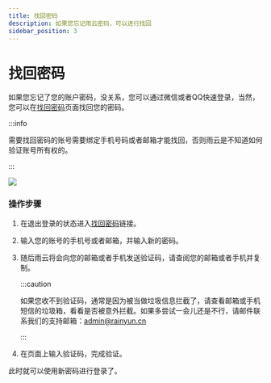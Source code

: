 ```yaml
---
title: 找回密码
description: 如果您忘记雨云密码，可以进行找回
sidebar_position: 3
---
```


# 找回密码

如果您忘记了您的账户密码，没关系，您可以通过微信或者QQ快速登录，当然，您可以在[找回密码][recover-password]页面找回您的密码。

:::info

需要找回密码的账号需要绑定手机号码或者邮箱才能找回，否则雨云是不知道如何验证账号所有权的。

:::

![](https://cn-sy1.rains3.com/rainyun-assets/Pic/2023/12/img_1701680923_d6aac9e8ecc5b49ab1da9a93eeb8456e)

### 操作步骤

1. 在退出登录的状态进入[找回密码][recover-password]链接。

2. 输入您的账号的手机号或者邮箱，并输入新的密码。

3. 随后雨云将会向您的邮箱或者手机发送验证码，请查阅您的邮箱或者手机并复制。

   :::caution

   如果您收不到验证码，通常是因为被当做垃圾信息拦截了，请查看邮箱或手机短信的垃圾箱，看看是否被意外拦截。如果多尝试一会儿还是不行，请邮件联系我们的支持邮箱：admin@rainyun.cn

   :::

4. 在页面上输入验证码，完成验证。



此时就可以使用新密码进行登录了。



[recover-password]: https://app.rainyun.com/auth/reset
